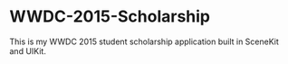 # WWDC-2015-Scholarship

This is my WWDC 2015 student scholarship application built in SceneKit and UIKit.
